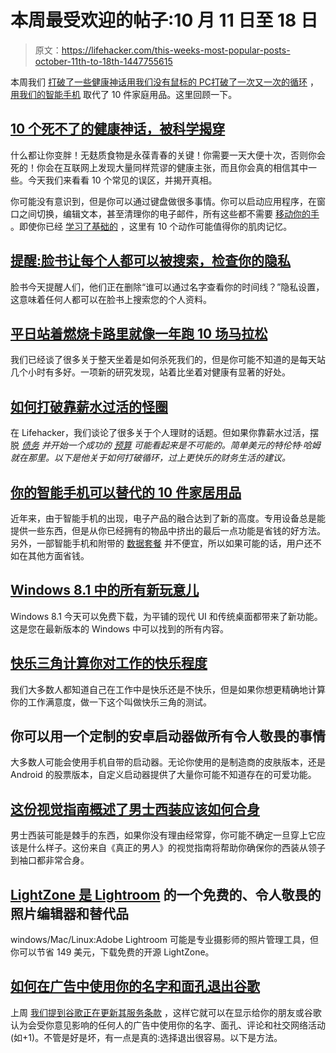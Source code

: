 # 本周最受欢迎的帖子:10 月 11 日至 18 日

> 原文：<https://lifehacker.com/this-weeks-most-popular-posts-october-11th-to-18th-1447755615>

本周我们 [打破了一些健康神话](https://lifehacker.com/10-health-myths-that-just-wont-die-debunked-by-scienc-1443659706)[用我们没有鼠标的 PC](http://lifehacker.com/10-things-you-can-do-on-a-pc-without-ever-touching-the-1443071119)[打破了一次又一次的循环](http://lifehacker.com/how-to-break-the-living-paycheck-to-paycheck-cycle-1445330680) ， [用我们的智能手机](http://lifehacker.com/ten-household-items-your-smartphone-can-replace-1444553589) 取代了 10 件家庭用品。这里回顾一下。



## [10 个死不了的健康神话，被科学揭穿](http://lifehacker.com/10-health-myths-that-just-wont-die-debunked-by-scienc-1443659706)

什么都让你变胖！无麸质食物是永葆青春的关键！你需要一天大便十次，否则你会死的！你会在互联网上发现大量同样荒谬的健康主张，而且你会真的相信其中一些。今天我们来看看 10 个常见的误区，并揭开真相。

你可能没有意识到，但是你可以通过键盘做很多事情。你可以启动应用程序，在窗口之间切换，编辑文本，甚至清理你的电子邮件，所有这些都不需要 [移动你的手](https://lifehacker.com/top-10-badass-things-you-can-do-one-handed-5892152) 。即使你已经 [学习了基础的](http://lifehacker.com/back-to-basics-learn-to-use-keyboard-shortcuts-like-a-5970089) ，这里有 10 个动作可能值得你的肌肉记忆。

## [提醒:脸书让每个人都可以被搜索，检查你的隐私](http://lifehacker.com/reminder-facebook-is-making-everyone-searchable-check-1443876249)

脸书今天提醒人们，他们正在删除“谁可以通过名字查看你的时间线？”隐私设置，这意味着任何人都可以在脸书上搜索您的个人资料。

## [平日站着燃烧卡路里就像一年跑 10 场马拉松](http://lifehacker.com/standing-for-3-hours-a-day-on-weekdays-is-like-running-1447078889)

我们已经谈了很多关于整天坐着是如何杀死我们的，但是你可能不知道的是每天站几个小时有多好。一项新的研究发现，站着比坐着对健康有显著的好处。

## [如何打破靠薪水过活的怪圈](http://lifehacker.com/how-to-break-the-living-paycheck-to-paycheck-cycle-1445330680)

在 Lifehacker，我们谈论了很多关于个人理财的话题。但如果你靠薪水过活，摆脱 [*债务*](http://lifehacker.com/tag/debt) *并开始一个成功的* [*预算*](http://lifehacker.com/tag/budget) *可能看起来是不可能的。简单美元的特伦特·哈姆就在那里。以下是他关于如何打破循环，过上更快乐的财务生活的建议。*

## [你的智能手机可以替代的 10 件家居用品](http://lifehacker.com/ten-household-items-your-smartphone-can-replace-1444553589)

近年来，由于智能手机的出现，电子产品的融合达到了新的高度。专用设备总是能提供一些东西，但是从你已经拥有的物品中挤出的最后一点功能是省钱的好方法。另外，一部智能手机和附带的 [数据套餐](https://lifehacker.com/how-can-i-use-my-smartphone-without-a-data-plan-5857884) 并不便宜，所以如果可能的话，用户还不如在其他方面省钱。

## [Windows 8.1 中的所有新玩意儿](http://lifehacker.com/all-the-new-stuff-in-windows-8-1-587098156)

Windows 8.1 今天可以免费下载，为平铺的现代 UI 和传统桌面都带来了新功能。这是您在最新版本的 Windows 中可以找到的所有内容。

## [快乐三角计算你对工作的快乐程度](http://lifehacker.com/the-triangle-of-happiness-calculates-how-happy-you-are-1446411677)

我们大多数人都知道自己在工作中是快乐还是不快乐，但是如果你想更精确地计算你的工作满意度，做一下这个叫做快乐三角的测试。

## 你可以用一个定制的安卓启动器做所有令人敬畏的事情

大多数人可能会使用手机自带的启动器。无论你使用的是制造商的皮肤版本，还是 Android 的股票版本，自定义启动器提供了大量你可能不知道存在的可爱功能。

## [这份视觉指南概述了男士西装应该如何合身](http://lifehacker.com/this-visual-guide-outlines-how-mens-suits-should-fit-1444682567)

男士西装可能是棘手的东西，如果你没有理由经常穿，你可能不确定一旦穿上它应该是什么样子。这份来自《真正的男人》的视觉指南将帮助你确保你的西装从领子到袖口都非常合身。

## [LightZone 是 Lightroom](http://lifehacker.com/lightzone-is-a-free-awesome-photo-editor-and-alternati-1445640040) 的一个免费的、令人敬畏的照片编辑器和替代品

windows/Mac/Linux:Adobe Lightroom 可能是专业摄影师的照片管理工具，但你可以节省 149 美元，下载免费的开源 LightZone。

## [如何在广告中使用你的名字和面孔退出谷歌](http://lifehacker.com/how-to-opt-out-of-google-using-your-name-and-face-in-ad-1445516840)

上周 [我们提到谷歌正在更新其服务条款](https://lifehacker.com/some-upcoming-changes-to-googles-terms-of-service-will-1443856931) ，这样它就可以在显示给你的朋友或谷歌认为会受你意见影响的任何人的广告中使用你的名字、面孔、评论和社交网络活动(如+1)。不管是好是坏，有一点是真的:选择退出很容易。以下是方法。